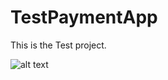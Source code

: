 # TestPaymentApp

This is the Test project.

![alt text](https://raw.githubusercontent.com/Grihasss/TestPaymentApp/TestPaymentApp/client/public/TestPaymentApp.bmp)


